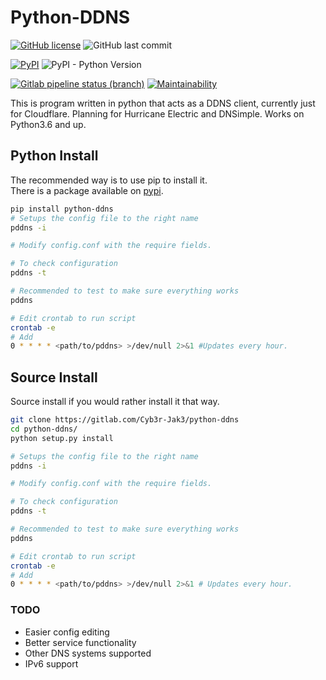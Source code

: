 # Python-DDNS

[![GitHub license](https://img.shields.io/github/license/Cyb3r-Jak3/python-ddns?style=flat-square)](https://github.com/Cyb3r-Jak3/python-ddns/blob/master/LICENSE.md) ![GitHub last commit](https://img.shields.io/github/last-commit/Cyb3r-Jak3/python-ddns?style=flat-square)

[![PyPI](https://img.shields.io/pypi/v/Python-DDNS?style=flat-square)](https://pypi.org/project/Python-DDNS/)
![PyPI - Python Version](https://img.shields.io/pypi/pyversions/python-ddns?style=flat-square)  

[![Gitlab pipeline status (branch)](https://img.shields.io/gitlab/pipeline/Cyb3r-Jak3/python-ddns/master?style=flat-square)](https://gitlab.com/Cyb3r-Jak3/python-ddns/pipelines)
[![Maintainability](https://api.codeclimate.com/v1/badges/fc98f6f42dc23a78ab22/maintainability)](https://codeclimate.com/github/Cyb3r-Jak3/python-ddns/maintainability)

This is program written in python that acts as a DDNS client, currently just for Cloudflare. Planning for Hurricane Electric and DNSimple.
Works on Python3.6 and up.  

## Python Install

The recommended way is to use pip to install it.  
There is a package available on [pypi](https://pypi.org/project/Python-DDNS/).

```bash
pip install python-ddns
# Setups the config file to the right name
pddns -i

# Modify config.conf with the require fields.

# To check configuration
pddns -t

# Recommended to test to make sure everything works
pddns

# Edit crontab to run script
crontab -e
# Add
0 * * * * <path/to/pddns> >/dev/null 2>&1 #Updates every hour.
```

## Source Install

Source install if you would rather install it that way.

```bash
git clone https://gitlab.com/Cyb3r-Jak3/python-ddns
cd python-ddns/
python setup.py install

# Setups the config file to the right name
pddns -i

# Modify config.conf with the require fields.

# To check configuration
pddns -t

# Recommended to test to make sure everything works
pddns

# Edit crontab to run script
crontab -e
# Add
0 * * * * <path/to/pddns> >/dev/null 2>&1 # Updates every hour.
```

### TODO

- Easier config editing
- Better service functionality
- Other DNS systems supported
- IPv6 support
